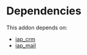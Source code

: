 # Dependencies

This addon depends on:

- [iap_crm](https://github.com/bringout/oca-ocb-technical/tree/f67f0f1f77e860a61a0c3d3eccbc049dbedb9347/odoo-bringout-oca-ocb-iap_crm)
- [iap_mail](https://github.com/bringout/oca-ocb-technical/tree/f67f0f1f77e860a61a0c3d3eccbc049dbedb9347/odoo-bringout-oca-ocb-iap_mail)
